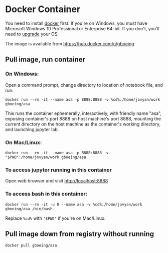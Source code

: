 # Docker Container

You need to install [docker](https://www.docker.com/) first. If you're on Windows, you must have Microsoft Windows 10 Professional or Enterprise 64-bit. If you don't, you'll need to [upgrade](https://support.microsoft.com/en-us/help/12384/windows-10-upgrading-home-to-pro) your OS.

The image is available from https://hub.docker.com/u/gboeing

## Pull image, run container

### On Windows:

Open a command prompt, change directory to location of notebook file, and run:

```
docker run --rm -it --name asa -p 8888:8888 -v %cd%:/home/jovyan/work gboeing/asa
```

This runs the container ephemerally, interactively, with friendly name "asa", exposing container's port 8888 on host machine's port 8888, mounting the current directory on the host machine as the container's working directory, and launching jupyter lab.

### On Mac/Linux:

```
docker run --rm -it --name asa -p 8888:8888 -v "$PWD":/home/jovyan/work gboeing/asa
```

### To access jupyter running in this container

Open web browser and visit [http://localhost:8888](http://localhost:8888)

### To access bash in this container:

```
docker run --rm -it -u 0 --name asa -v %cd%:/home/jovyan/work gboeing/asa /bin/bash
```

Replace `%cd%` with `"$PWD"` if you're on Mac/Linux.

## Pull image down from registry without running

```
docker pull gboeing/asa
```
